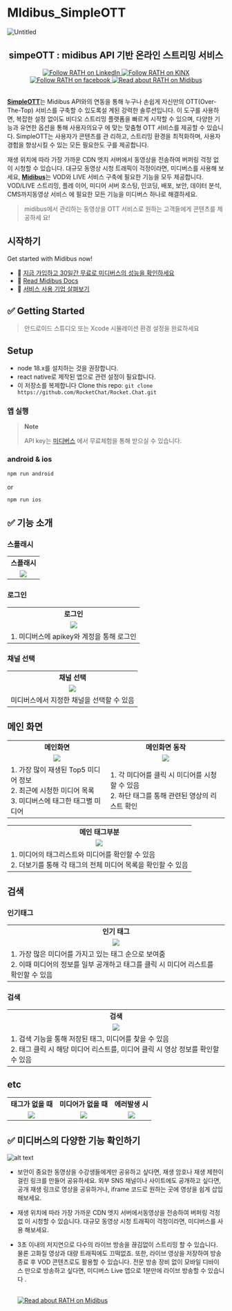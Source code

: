 # MIdibus_SimpleOTT

![Untitled](readme_assets/메인타이틀.png)

<h2 align="center">simpeOTT : midibus API 기반 온라인 스트리밍 서비스</h2>

<div id="header" align="center">
  <div id="badges">
  <a href="https://www.linkedin.com/company/kinx/posts/?feedView=all">
    <img src="https://img.shields.io/badge/LinkedIn-blue?style=flat-square&logo=linkedin&logoColor=white" alt="Follow RATH on LinkedIn"/>
  </a>
  <a href="https://www.kinx.net/">
    <img src="https://img.shields.io/badge/KINX-light_green
?style=flat-square&logo=Keras&logoColor=white" alt="Follow RATH on KINX"/>
  </a>
  <a href="https://www.facebook.com/KINXofficial/">
    <img src="https://img.shields.io/badge/facebook-blue?style=flat-square&logo=facebook&logoColor=white" alt="Follow RATH on facebook"/>
  </a>
  <a href="https://midibus.kinx.net/?utm_source=google&utm_medium=sa&utm_campaign=sa-mb-mb&utm_term=%EB%AF%B8%EB%94%94%EB%B2%84%EC%8A%A4&utm_content=biz&gad_source=1&gclid=CjwKCAjwxNW2BhAkEiwA24Cm9MH2SR8ilQjKBr-OQF6A-n_NIMkLNFH42xBm3YfW5QJZEpQqb9Lf_hoCWu4QAvD_BwE">
    <img src="https://img.shields.io/badge/Midibus-green?style=flat-square&logoColor=white" alt="Read about RATH on Midibus"/>
  </a>
  </div>
</div>
<br/>

[**SimpleOTT**](https://github.com/kinxcdn/midibus_simpleOTT)는 Midibus API와의
연동을 통해 누구나 손쉽게 자신만의 OTT(Over-The-Top) 서비스를 구축할 수 있도록설
계된 강력한 솔루션입니다. 이 도구를 사용하면, 복잡한 설정 없이도 비디오 스트리밍
플랫폼을 빠르게 시작할 수 있으며, 다양한 기능과 유연한 옵션을 통해 사용자의요구
에 맞는 맞춤형 OTT 서비스를 제공할 수 있습니다. SimpleOTT는 사용자가 콘텐츠를 관
리하고, 스트리밍 환경을 최적화하며, 사용자 경험을 향상시킬 수 있는 모든 필요한도
구를 제공합니다.

재생 위치에 따라 가장 가까운 CDN 엣지 서버에서 동영상을 전송하여 버퍼링 걱정 없
이 시청할 수 있습니다. 대규모 동영상 시청 트래픽이 걱정이라면, 미디버스를 사용해
보세요,
[**Midibus**](https://midibus.kinx.net/?utm_source=google&utm_medium=sa&utm_campaign=sa-mb-mb&utm_term=%EB%AF%B8%EB%94%94%EB%B2%84%EC%8A%A4&utm_content=biz&gad_source=1&gclid=CjwKCAjwxNW2BhAkEiwA24Cm9MH2SR8ilQjKBr-OQF6A-n_NIMkLNFH42xBm3YfW5QJZEpQqb9Lf_hoCWu4QAvD_BwE)는
VOD와 LIVE 서비스 구축에 필요한 기능을 모두 제공합니다. VOD/LIVE 스트리밍, 플레
이어, 미디어 서버 호스팅, 인코딩, 배포, 보안, 데이터 분석, CMS까지동영상 서비스
에 필요한 모든 기능을 미디버스 하나로 해결하세요.

> midibus에서 관리하는 동영상을 OTT 서비스로 원하는 고객들에게 콘텐츠를 제공하세
> 요!

## 시작하기

Get started with Midibus now!

- 🚀
  [지금 가입하고 30일간 무료로 미디버스의 성능을 확인하세요](https://midibus.kinxcdn.com/signup?_gl=1*1p655o*_gcl_aw*R0NMLjE3MjUzMjk2OTUuQ2p3S0NBand4TlcyQmhBa0Vpd0EyNENtOU1IMlNSOGlsUWpLQnItT1FGNkEtbl9OSU1rTE5GSDQyeEJtM1lmVzVRSlpFcFFxYjlMZl9ob0NXdTRRQXZEX0J3RQ..*_gcl_au*NDEyNTY4Nzk4LjE3MjMwOTg3NDY.*_ga*NTEwMjMyNzM1LjE3MjQxMTg5NTA.*_ga_YLN2CKQZ0R*MTcyNTMyOTY5NS44LjAuMTcyNTMyOTY5NS42MC4wLjA.)
- 📖
  [Read Midibus Docs](https://docs.midibus.kinxcdn.com/?_gl=1*ge7g5q*_gcl_aw*R0NMLjE3MjUzMjk2OTUuQ2p3S0NBand4TlcyQmhBa0Vpd0EyNENtOU1IMlNSOGlsUWpLQnItT1FGNkEtbl9OSU1rTE5GSDQyeEJtM1lmVzVRSlpFcFFxYjlMZl9ob0NXdTRRQXZEX0J3RQ..*_gcl_au*NDEyNTY4Nzk4LjE3MjMwOTg3NDY.*_ga*NTEwMjMyNzM1LjE3MjQxMTg5NTA.*_ga_YLN2CKQZ0R*MTcyNTMyOTY5NS44LjAuMTcyNTMyOTcwOC40Ny4wLjA.)
- 🏢 [서비스 사용 기업 살펴보기](https://midibus.kinx.net/#customers)

## ✅ Getting Started

> 안드로이드 스튜디오 또는 Xcode 시뮬레이션 환경 설정을 완료하세요

## Setup

- node 18.x를 설치하는 것을 권장합니다.
- react native로 제작된 앱으로 관련 설정이 필요합니다.
- 이 저장소를 복제합니다 Clone this repo:
  `git clone https://github.com/RocketChat/Rocket.Chat.git`

### 앱 실행

> **Note**
>
> API key는
> [미디버스](https://midibus.kinxcdn.com/signup?_gl=1*1p655o*_gcl_aw*R0NMLjE3MjUzMjk2OTUuQ2p3S0NBand4TlcyQmhBa0Vpd0EyNENtOU1IMlNSOGlsUWpLQnItT1FGNkEtbl9OSU1rTE5GSDQyeEJtM1lmVzVRSlpFcFFxYjlMZl9ob0NXdTRRQXZEX0J3RQ..*_gcl_au*NDEyNTY4Nzk4LjE3MjMwOTg3NDY.*_ga*NTEwMjMyNzM1LjE3MjQxMTg5NTA.*_ga_YLN2CKQZ0R*MTcyNTMyOTY5NS44LjAuMTcyNTMyOTY5NS42MC4wLjA.)
> 에서 무료체험을 통해 받으실 수 있습니다.

### android & ios

```bash
npm run android
```

or

```bash
npm run ios
```

## ✅ 기능 소개

### 스플래시

<table>    
    <tr align="center" > 
        <td><strong>스플래시</strong></td>
    </tr>
    <tr align="center"> 
        <td> <img src= "readme_assets/스플래시.gif"> </td>
    </tr>
</table>

### 로그인

<table>    
    <tr align="center" > 
        <td><strong>로그인</strong></td>
    </tr>
    <tr align="center"> 
        <td> <img src= "readme_assets/로그인.gif"> </td>
    </tr>
    <tr> 
        <td>
            1. 미디버스에 apikey와 계정을 통해 로그인<br>
        </td>
</table>

### 채널 선택

<table>    
    <tr align="center" > 
        <td><strong>채널 선택</strong></td>
    </tr>
    <tr align="center"> 
        <td> <img src= "readme_assets/채널선택.gif"> </td>
    </tr>
    <tr> 
        <td>
            미디버스에서 지정한 채널을 선택할 수 있음<br>
        </td>
</table>

## 메인 화면

<table>    
    <tr align="center" > 
        <td><strong>메인화면</strong></td>
        <td><strong>메인화면 동작</strong></td>
    </tr>
    <tr align="center"> 
        <td> <img src= "readme_assets/메인화면.gif"> </td>
        <td> <img src= "readme_assets/메인화면동작.gif"> </td>
    </tr>
    <tr> 
        <td>
            1. 가장 많이 재생된 Top5 미디어 정보<br>
            2. 최근에 시청한 미디어 목록<br>
            3. 미디버스에 태그한 태그별 미디어
        </td>
        <td>
            1. 각 미디어를 클릭 시 미디어를 시청할 수 있음<br>
            2. 하단 태그를 통해 관련된 영상의 리스트 확인
        </td>
</table>

<table>    
    <tr align="center" > 
        <td><strong>메인 태그부분</strong></td>
    </tr>
    <tr align="center"> 
        <td> <img src= "readme_assets/메인태그.gif"> </td>
    </tr>
    <tr> 
        <td>
            1. 미디어의 태그리스트와 미디어를 확인할 수 있음<br>
            2. 더보기를 통해 각 태그의 전체 미디어 목록을 확인할 수 있음
        </td>
</table>

## 검색

### 인기태그

<table>    
    <tr align="center" > 
        <td><strong>인기 태그</strong></td>
    </tr>
    <tr align="center"> 
        <td> <img src= "readme_assets/인기태그.gif"> </td>
    </tr>
    <tr> 
        <td>
            1. 가장 많은 미디어를 가지고 있는 태그 순으로 보여줌 <br>
            2. 이때 미디어의 정보를 일부 공개하고 태그를 클릭 시 미디어 리스트를 확인할 수 있음 <br>
        </td>
</table>

### 검색

<table>    
    <tr align="center" > 
        <td><strong>검색</strong></td>
    </tr>
    <tr align="center"> 
        <td> <img src= "readme_assets/인기태그.gif"> </td>
    </tr>
    <tr> 
        <td>
            1. 검색 기능을 통해 저장된 태그, 미디어를 찾을 수 있음 <br>
            2. 태그 클릭 시 해당 미디어 리스트를, 미디어 클릭 시 영상 정보를 확인할 수 있음 <br>
        </td>
</table>

## etc

<table>    
    <tr align="center" > 
        <td><strong>태그가 없을 때</strong></td>
        <td><strong>미디어가 없을 때</strong></td>
        <td><strong>에러발생 시</strong></td>
    </tr>
    <tr align="center">
        <td> <img src= "readme_assets/tag_empty.png"> </td>
        <td> <img src= "readme_assets/empty.png"> </td>
        <td> <img src= "readme_assets/error.png"> </td>
    </tr>
</table>

## ✅ 미디버스의 다양한 기능 확인하기

![alt text](image.png)

- 보안이 중요한 동영상을 수강생들에게만 공유하고 싶다면, 재생 암호나 재생 제한이
  걸린 링크를 만들어 공유하세요. 외부 SNS 채널이나 사이트에도 공개하고 싶다면,
  공개 재생 링크로 영상을 공유하거나, iframe 코드로 원하는 곳에 영상을 쉽게 삽입
  해보세요.
- 재생 위치에 따라 가장 가까운 CDN 엣지 서버에서동영상을 전송하여 버퍼링 걱정 없
  이 시청할 수 있습니다. 대규모 동영상 시청 트래픽이 걱정이라면, 미디버스를 사용
  해보세요.

- 3초 이내의 저지연으로 다수의 라이브 방송을 끊김없이 스트리밍 할 수 있습니다.
  물론 고화질 영상과 대량 트래픽에도 끄떡없죠. 또한, 라이브 영상을 저장하여 방송
  종료 후 VOD 콘텐츠로도 활용할 수 있습니다. 전문 방송 장비 없이 모바일 디바이스
  만으로 방송하고 싶다면, 미디버스 Live 앱으로 1분만에 라이브 방송할 수 있습니다
  .

  <br/>

  <a href="https://midibus.kinx.net/">
    <img src="readme_assets/midibus_logo.png" style={{background: "#fff"}} alt="Read about RATH on Midibus"/>
  </a>
